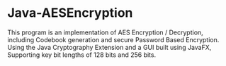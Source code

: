 # Java-AESEncryption
This program is an implementation of AES Encryption / Decryption, including Codebook generation and secure Password Based Encryption.
Using the Java Cryptography Extension and a GUI built using JavaFX,
Supporting key bit lengths of 128 bits and 256 bits.
